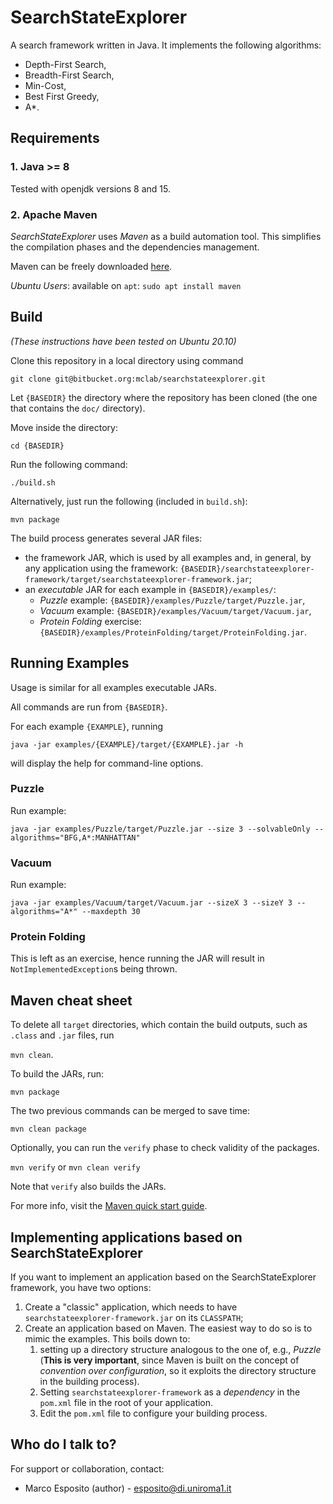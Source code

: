 # SearchStateExplorer

A search framework written in Java. It implements the following algorithms:

- Depth-First Search,
- Breadth-First Search,
- Min-Cost,
- Best First Greedy,
- A*.

## Requirements

### 1. Java >= 8

Tested with openjdk versions 8 and 15.

### 2. Apache Maven
_SearchStateExplorer_ uses _Maven_ as a build automation tool.
This simplifies the compilation phases and the dependencies management.

Maven can be freely downloaded [here](https://maven.apache.org/download.cgi).

_Ubuntu Users_: available on `apt`:
```sudo apt install maven```

## Build
_(These instructions have been tested on Ubuntu 20.10)_

Clone this repository in a local directory using command

`git clone git@bitbucket.org:mclab/searchstateexplorer.git`

Let `{BASEDIR}` the directory where the repository has been cloned (the one that contains the `doc/` directory).

Move inside the directory:

``cd {BASEDIR}``

Run the following command:

``./build.sh``

Alternatively, just run the following (included in `build.sh`):

``mvn package``

The build process generates several JAR files:

* the framework JAR, which is used by all examples and, in general, by any application using the framework: ``{BASEDIR}/searchstateexplorer-framework/target/searchstateexplorer-framework.jar``;
* an _executable_ JAR for each example in `{BASEDIR}/examples/`:
    * _Puzzle_ example: `{BASEDIR}/examples/Puzzle/target/Puzzle.jar`,
    * _Vacuum_ example: `{BASEDIR}/examples/Vacuum/target/Vacuum.jar`,
    * _Protein Folding_ exercise: `{BASEDIR}/examples/ProteinFolding/target/ProteinFolding.jar`.

## Running Examples

Usage is similar for all examples executable JARs.

All commands are run from `{BASEDIR}`.

For each example `{EXAMPLE}`, running 

`java -jar examples/{EXAMPLE}/target/{EXAMPLE}.jar -h`

will display the help for command-line options.

### Puzzle

Run example:

`java -jar examples/Puzzle/target/Puzzle.jar --size 3 --solvableOnly --algorithms="BFG,A*:MANHATTAN"
`

### Vacuum

Run example:

`java -jar examples/Vacuum/target/Vacuum.jar --sizeX 3 --sizeY 3 --algorithms="A*" --maxdepth 30`

### Protein Folding

This is left as an exercise, hence running the JAR will result in `NotImplementedException`s being thrown.


## Maven cheat sheet

To delete all `target` directories, which contain the build outputs, such as `.class` and `.jar` files, run

`mvn clean`.

To build the JARs, run:

`mvn package`

The two previous commands can be merged to save time:

`mvn clean package`

Optionally, you can run the `verify` phase to check validity of the packages.

`mvn verify` or `mvn clean verify`

Note that `verify` also builds the JARs.

For more info, visit the [Maven quick start guide](https://maven.apache.org/guides/getting-started/maven-in-five-minutes.html).


## Implementing applications based on SearchStateExplorer

If you want to implement an application based on the SearchStateExplorer framework, you have two options:

1. Create a "classic" application, which needs to have `searchstateexplorer-framework.jar` on its `CLASSPATH`;
2. Create an application based on Maven. The easiest way to do so is to mimic the examples. This boils down to:
    1. setting up a directory structure analogous to the one of, e.g., _Puzzle_ (**This is very important**, since Maven is built on the concept of _convention over configuration_, so it exploits the directory structure in the building process).
    2. Setting `searchstateexplorer-framework` as a _dependency_ in the `pom.xml` file in the root of your application.
    3. Edit the `pom.xml` file to configure your building process.
    
## Who do I talk to?

For support or collaboration, contact:

* Marco Esposito (author) - esposito@di.uniroma1.it
